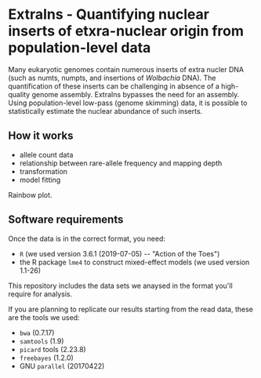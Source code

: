 # ExtraIns - Quantifying nuclear inserts of etxra-nuclear origin from population-level data

Many eukaryotic genomes contain numerous inserts of extra nucler DNA (such as numts, numpts, and insertions of *Wolbachia* DNA). The quantification of these inserts can be challenging in absence of a high-quality genome assembly. ExtraIns bypasses the need for an assembly. Using population-level low-pass (genome skimming) data, it is possible to statistically estimate the nuclear abundance of such inserts. 

## How it works

* allele count data
* relationship between rare-allele frequency and mapping depth
* transformation
* model fitting

Rainbow plot.


## Software requirements

Once the data is in the correct format, you need:
* `R` (we used version 3.6.1 (2019-07-05) -- "Action of the Toes")
* the R package `lme4` to construct mixed-effect models (we used version 1.1-26)

This repository includes the data sets we anaysed in the format you'll require for analysis.

If you are planning to replicate our results starting from the read data, these are the tools we used:
* `bwa` (0.7.17)
* `samtools` (1.9)
* `picard` tools (2.23.8)
* `freebayes` (1.2.0)
* GNU `parallel` (20170422)
